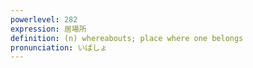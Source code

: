 ```yaml
---
powerlevel: 282
expression: 居場所
definition: (n) whereabouts; place where one belongs
pronunciation: いばしょ
---
```

